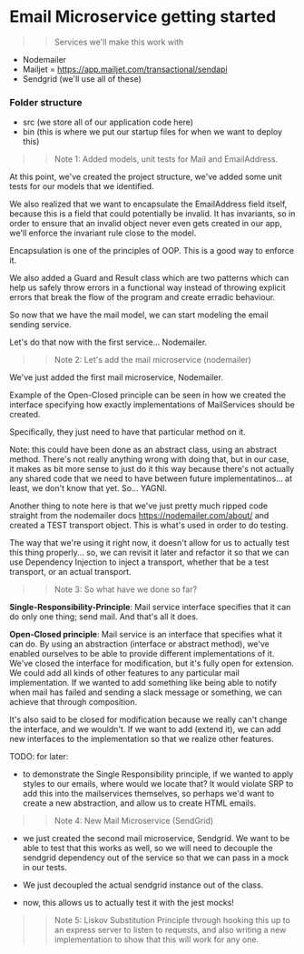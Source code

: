 
# Email Microservice getting started

>> Services we'll make this work with

- Nodemailer 
- Mailjet = https://app.mailjet.com/transactional/sendapi
- Sendgrid (we'll use all of these)

### Folder structure
- src (we store all of our application code here)
- bin (this is where we put our startup files for when we want to deploy this)

>> Note 1: Added models, unit tests for Mail and EmailAddress.

At this point, we've created the project structure, we've added some unit tests for our models that we identified.

We also realized that we want to encapsulate the EmailAddress field itself, because this is a field that could potentially be invalid. It has invariants, so in order to ensure that an invalid object never even gets created in our app, we'll enforce the invariant rule close to the model. 

Encapsulation is one of the principles of OOP. This is a good way to enforce it.

We also added a Guard and Result class which are two patterns which can help us safely throw errors in a functional way instead of throwing explicit errors that break the flow of the program and create erradic behaviour.

So now that we have the mail model, we can start modeling the email sending service.

Let's do that now with the first service... Nodemailer.

>> Note 2: Let's add the mail microservice (nodemailer)

We've just added the first mail microservice, Nodemailer.

Example of the Open-Closed principle can be seen in how we created the interface specifying how exactly implementations of MailServices should be created. 

Specifically, they just need to have that particular method on it.

Note: this could have been done as an abstract class, using an abstract method. There's not really anything wrong with doing that, but in our case, it makes as bit more sense to just do it this way because there's not actually any shared code that we need to have between future implementatinos... at least, we don't know that yet. So... YAGNI. 

Another thing to note here is that we've just pretty much ripped code straight from the nodemailer docs https://nodemailer.com/about/ and created a TEST transport object. This is what's used in order to do testing.

The way that we're using it right now, it doesn't allow for us to actually test this thing properly... so, we can revisit it later and refactor it so that we can use Dependency Injection to inject a transport, whether that be a test transport, or an actual transport.

>> Note 3: So what have we done so far?

**Single-Responsibility-Principle**: Mail service interface specifies that it can do only one thing; send mail. And that's all it does.

**Open-Closed principle**: Mail service is an interface that specifies what it can do. By using an abstraction (interface or abstract method), we've enabled ourselves to be able to provide different implementations of it. We've closed the interface for modification, but it's fully open for extension. We could add all kinds of other features to any particular mail implementation. If we wanted to add something like being able to notify when mail has failed and sending a slack message or something, we can achieve that through composition. 

It's also said to be closed for modification because we really can't change the interface, and we wouldn't. If we want to add (extend it), we can add new interfaces to the implementation so that we realize other features.

TODO: for later:
- to demonstrate the Single Responsibility principle, if we wanted to apply styles to our emails, where would we locate that? It would violate SRP to add this into the mailservices themselves, so perhaps we'd want to create a new abstraction, and allow us to create HTML emails.

>> Note 4: New Mail Microservice (SendGrid)

- we just created the second mail microservice, Sendgrid. We want to be able to test that this works as well, so we will need to decouple the sendgrid dependency out of the service so that we can pass in a mock in our tests.

- We just decoupled the actual sendgrid instance out of the class.
- now, this allows us to actually test it with the jest mocks!

>> Note 5: Liskov Substitution Principle through hooking this up to an express server to listen to requests, and also writing a new implementation to show that this will work for any one.